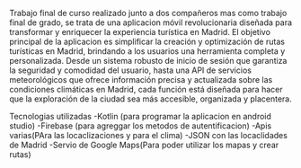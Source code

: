 Trabajo final de curso realizado junto a dos compañeros mas como trabajo final de grado, se trata de una aplicacion móvil revolucionaria diseñada para transformar y enriquecer la experiencia turística en Madrid.
El objetivo principal de la aplicacion es simplificar la creación y optimización de rutas turísticas en Madrid, brindando a los usuarios una herramienta completa y personalizada. 
Desde un sistema robusto de inicio de sesión que garantiza la seguridad y comodidad del usuario, hasta una API de servicios meteorológicos que ofrece información precisa y actualizada sobre las condiciones climáticas en Madrid, 
cada función está diseñada para hacer que la exploración de la ciudad sea más accesible, organizada y placentera.



Tecnologias utilizadas
  -Kotlin (para programar la aplicacion en android studio)
  -Firebase (para agreggar los metodos de autentificacion)
  -Apis varias(PAra las locaclizaciones y para el clima)
  -JSON con las locaclidades de Madrid
  -Servio de Google Maps(Para poder utilizar los mapas y crear rutas)
